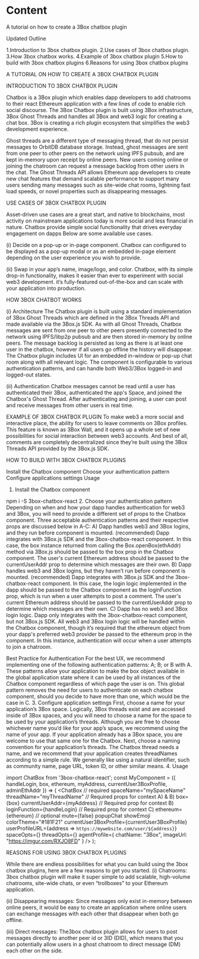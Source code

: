 # Content
 A tutorial on how to create a 3Box chatbox plugin

 Updated Outline 

 1.Introduction to 3box chatbox plugin.
 2.Use cases of 3box chatbox plugin.
 3.How 3box chatbox works.
 4.Example of 3box chatbox plugin
 5.How to build with 3box chatbox plugins
 6.Reasons for using 3box chatbox plugins


A TUTORIAL ON HOW TO CREATE A 3BOX CHATBOX PLUGIN


INTRODUCTION TO 3BOX CHATBOX PLUGIN

Chatbox is a 3Box plugin which enables dapp developers to add chatrooms to their react Ethereum application with a few lines of code to enable rich social discourse. The 3Box Chatbox plugin is built using 3Box infrastructure, 3Box Ghost Threads and handles all 3Box and web3 logic for creating a chat box. 3Box is creating a rich plugin ecosystem that simplifies the web3 development experience.

Ghost threads are a different type of messaging thread, that do not persist messages to OrbitDB database storage. Instead, ghost messages are sent from one peer to other peers on the network using IPFS pubsub, and are kept in-memory upon receipt by online peers. New users coming online or joining the chatroom can request a message backlog from other users in the chat. The Ghost Threads API allows Ethereum app developers to create new chat features that demand scalable performance to support many users sending many messages such as site-wide chat rooms, lightning fast load speeds, or novel properties such as disappearing messages.

USE CASES OF 3BOX CHATBOX PLUGIN

Asset-driven use cases are a great start, and native to blockchains, most activity on mainstream applications today is more social and less financial in nature. Chatbox provide simple social functionality that drives everyday engagement on dapps Below are some available use cases.

(i) Decide on a pop-up or in-page component.
Chatbox can configured to be displayed as a pop-up modal or as an embedded in-page element depending on the user experience you wish to provide.

(ii) Swap in your app’s name, image/logo, and color.
Chatbox, with its simple drop-in functionality, makes it easier than ever to experiment with social web3 development. it’s fully-featured out-of-the-box and can scale with your application into production.

HOW 3BOX CHATBOT WORKS

(i) Architecture
The Chatbox plugin is built using a standard implementation of 3Box Ghost Threads which are defined in the 3Box Threads API and made available via the 3Box.js SDK. As with all Ghost Threads, Chatbox messages are sent from one peer to other peers presently connected to the network using IPFS/libp2p pubsub and are then stored in-memory by online peers. The message backlog is persisted as long as there is at least one user in the chatbox, however if all users go offline the history will disappear. 
The Chatbox plugin includes UI for an embedded in-window or pop-up chat room along with all relevant logic. The component is configurable to various authentication patterns, and can handle both Web3/3Box logged-in and logged-out states.

(ii) Authentication
Chatbox messages cannot be read until a user has authenticated their 3Box, authenticated the app's Space, and joined the Chatbox's Ghost Thread. After authenticating and joining, a user can post and receive messages from other users in real time.


EXAMPLE OF 3BOX CHATBOX PLUGIN
To make web3 a more social and interactive place, the ability for users to leave comments on 3Box profiles. This feature is known as 3Box Wall, and it opens up a whole set of new possibilities for social interaction between web3 accounts. And best of all, comments are completely decentralized since they’re built using the 3Box Threads API provided by the 3Box.js SDK.

HOW TO BUILD WITH 3BOX CHATBOX PLUGINS

Install the Chatbox component
Choose your authentication pattern
Configure applications settings
Usage
 
1. Install the Chatbox component

npm i -S 3box-chatbox-react
2. Choose your authentication pattern
Depending on when and how your dapp handles authentication for web3 and 3Box, you will need to provide a different set of props to the Chatbox component.
Three acceptable authentication patterns and their respective props are discussed below in A-C:
A) Dapp handles web3 and 3Box logins, and they run before component is mounted. (recommended)
Dapp integrates with 3Box.js SDK and the 3box-chatbox-react component. In this case, the box instance returned from calling the Box.openBox(ethAddr) method via 3Box.js should be passed to the box prop in the Chatbox component. The user's current Ethereum address should be passed to the currentUserAddr prop to determine which messages are their own.
B) Dapp handles web3 and 3Box logins, but they haven’t run before component is mounted. (recommended)
Dapp integrates with 3Box.js SDK and the 3box-chatbox-react component.
In this case, the login logic implemented in the dapp should be passed to the Chatbox component as the loginFunction prop, which is run when a user attempts to post a comment. The user's current Ethereum address should be passed to the currentUserAddr prop to determine which messages are their own.
C) Dapp has no web3 and 3Box login logic.
Dapp only integrates with the 3box-chatbox-react component, but not 3Box.js SDK.
All web3 and 3Box login logic will be handled within the Chatbox component, though it’s required that the ethereum object from your dapp's preferred web3 provider be passed to the ethereum prop in the component. In this instance, authentication will occur when a user attempts to join a chatroom.

Best Practice for Authentication
For the best UX, we recommend implementing one of the following authentication patterns: A; B; or B with A.
These patterns allow your application to make the box object available in the global application state where it can be used by all instances of the Chatbox component regardless of which page the user is on. This global pattern removes the need for users to authenticate on each chatbox component, should you decide to have more than one, which would be the case in C.
3. Configure application settings
First, choose a name for your application’s 3Box space.
Logically, 3Box threads exist and are accessed inside of 3Box spaces, and you will need to choose a name for the space to be used by your application’s threads. Although you are free to choose whichever name you’d like for your app’s space, we recommend using the name of your app. If your application already has a 3Box space, you are welcome to use that same one for the Chatbox.
Next, choose a naming convention for your application’s threads.
The Chatbox thread needs a name, and we recommend that your application creates threadNames according to a simple rule. We generally like using a natural identifier, such as community name, page URL, token ID, or other similar means.
4. Usage

import ChatBox from '3box-chatbox-react';
const MyComponent = ({ handleLogin, box, ethereum, myAddress, currentUser3BoxProfile, adminEthAddr }) => (
<ChatBox
// required
spaceName="mySpaceName"
threadName="myThreadName"
// Required props for context A) & B)
box={box}
currentUserAddr={myAddress}
// Required prop for context B)
loginFunction={handleLogin}
// Required prop for context C)
ethereum={ethereum}
// optional
mute={false}
popupChat
showEmoji
colorTheme="#181F21"
currentUser3BoxProfile={currentUser3BoxProfile}
userProfileURL={address => `https://mywebsite.com/user/${address}`}
spaceOpts={}
threadOpts={}
agentProfile={
chatName: "3Box",
imageUrl: "https://imgur.com/RXJO8FD"
}
/>
);


REASONS FOR USING 3BOX CHATBOX PLUGINS

While there are endless possibilities for what you can build using the 3box chatbox plugins, here are a few reasons to get you started.
(i) Chatrooms: 3box chatbox plugin will make it super simple to add scalable, high-volume chatrooms, site-wide chats, or even “trollboxes” to your Ethereum application.

(ii) Disappearing messages: Since messages only exist in-memory between online peers, it would be easy to create an application where online users can exchange messages with each other that disappear when both go offline.

(iii) Direct messages: The3box chatbox plugin allows for users to post messages directly to another peer id or 3ID (DID), which means that you can potentially allow users in a ghost chatroom to direct message (DM) each other on the side.



